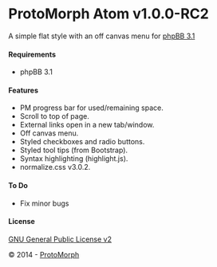 ProtoMorph Atom v1.0.0-RC2
======================

A simple flat style with an off canvas menu for [phpBB 3.1][2]

#### Requirements

- phpBB 3.1

#### Features

- PM progress bar for used/remaining space.
- Scroll to top of page.
- External links open in a new tab/window.
- Off canvas menu.
- Styled checkboxes and radio buttons.
- Styled tool tips (from Bootstrap).
- Syntax highlighting (highlight.js).
- normalize.css v3.0.2.

#### To Do

- Fix minor bugs

#### License

[GNU General Public License v2][3]

© 2014 - [ProtoMorph][1]

[1]: http://protomorph.tk/
[2]: https://www.phpbb.com/
[3]: http://opensource.org/licenses/GPL-2.0

